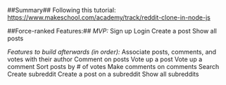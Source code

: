 ##Summary##
Following this tutorial: https://www.makeschool.com/academy/track/reddit-clone-in-node-js

##Force-ranked Features:##
*MVP:*
Sign up
Login
Create a post
Show all posts

*Features to build afterwards (in order):*
Associate posts, comments, and votes with their author
Comment on posts
Vote up a post
Vote up a comment
Sort posts by # of votes
Make comments on comments
Search
Create subreddit
Create a post on a subreddit
Show all subreddits
